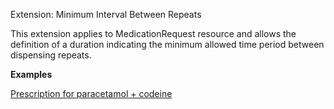 Extension: Minimum Interval Between Repeats

This extension applies to MedicationRequest resource and allows the definition of a duration indicating the minimum allowed time period between dispensing repeats.

**Examples**

[Prescription for paracetamol + codeine](MedicationRequest-medicationrequest-example0.html)